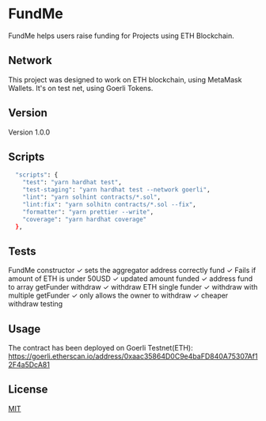 # FundMe

FundMe helps users raise funding for Projects using ETH Blockchain.


## Network
This project was designed to work on ETH blockchain, using MetaMask Wallets.
It's on test net, using Goerli Tokens.

## Version
Version 1.0.0

## Scripts

```bash
  "scripts": {
    "test": "yarn hardhat test",
    "test-staging": "yarn hardhat test --network goerli",
    "lint": "yarn solhint contracts/*.sol",
    "lint:fix": "yarn solhitn contracts/*.sol --fix",
    "formatter": "yarn prettier --write",
    "coverage": "yarn hardhat coverage"
  },
```

## Tests
  FundMe
    constructor
      ✓ sets the aggregator address correctly
    fund
      ✓ Fails if amount of ETH is under 50USD
      ✓ updated amount funded
      ✓ address fund to array getFunder
    withdraw
      ✓ withdraw ETH single funder
      ✓ withdraw with multiple getFunder
      ✓ only allows the owner to withdraw
      ✓ cheaper withdraw testing

## Usage

The contract has been deployed on Goerli Testnet(ETH): https://goerli.etherscan.io/address/0xaac35864D0C9e4baFD840A75307Af12F4a5DcA81

## License
[MIT](https://choosealicense.com/licenses/mit/)

